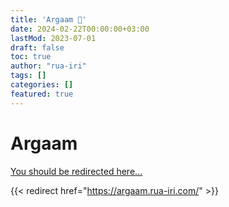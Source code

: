 ```yaml
---
title: 'Argaam 🔢'
date: 2024-02-22T00:00:00+03:00
lastMod: 2023-07-01
draft: false
toc: true
author: "rua-iri"
tags: []
categories: []
featured: true
---
```


# Argaam

[You should be redirected here...](https://argaam.rua-iri.com/)


{{< redirect href="https://argaam.rua-iri.com/" >}}
